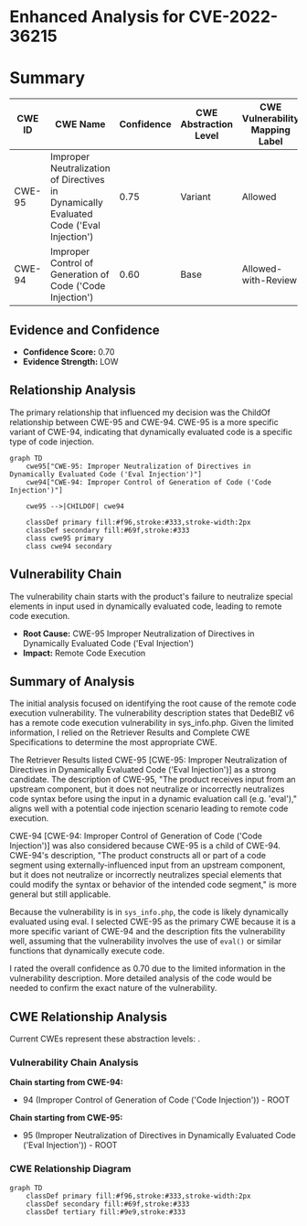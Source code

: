 # Enhanced Analysis for CVE-2022-36215

# Summary
| CWE ID | CWE Name | Confidence | CWE Abstraction Level | CWE Vulnerability Mapping Label | CWE-Vulnerability Mapping Notes |
|---|---|---|---|---|---|
| CWE-95 | Improper Neutralization of Directives in Dynamically Evaluated Code ('Eval Injection') | 0.75 | Variant | Allowed | Primary CWE |
| CWE-94 | Improper Control of Generation of Code ('Code Injection') | 0.60 | Base | Allowed-with-Review | Secondary Candidate |

## Evidence and Confidence

*   **Confidence Score:** 0.70
*   **Evidence Strength:** LOW

## Relationship Analysis
The primary relationship that influenced my decision was the ChildOf relationship between CWE-95 and CWE-94. CWE-95 is a more specific variant of CWE-94, indicating that dynamically evaluated code is a specific type of code injection.

```mermaid
graph TD
    cwe95["CWE-95: Improper Neutralization of Directives in Dynamically Evaluated Code ('Eval Injection')"]
    cwe94["CWE-94: Improper Control of Generation of Code ('Code Injection')"]
    
    cwe95 -->|CHILDOF| cwe94
    
    classDef primary fill:#f96,stroke:#333,stroke-width:2px
    classDef secondary fill:#69f,stroke:#333
    class cwe95 primary
    class cwe94 secondary
```

## Vulnerability Chain
The vulnerability chain starts with the product's failure to neutralize special elements in input used in dynamically evaluated code, leading to remote code execution.
  - **Root Cause:** CWE-95 Improper Neutralization of Directives in Dynamically Evaluated Code ('Eval Injection')
  - **Impact:** Remote Code Execution

## Summary of Analysis
The initial analysis focused on identifying the root cause of the remote code execution vulnerability. The vulnerability description states that DedeBIZ v6 has a remote code execution vulnerability in sys_info.php. Given the limited information, I relied on the Retriever Results and Complete CWE Specifications to determine the most appropriate CWE.

The Retriever Results listed CWE-95 [CWE-95: Improper Neutralization of Directives in Dynamically Evaluated Code ('Eval Injection')] as a strong candidate. The description of CWE-95, "The product receives input from an upstream component, but it does not neutralize or incorrectly neutralizes code syntax before using the input in a dynamic evaluation call (e.g. 'eval')," aligns well with a potential code injection scenario leading to remote code execution.

CWE-94 [CWE-94: Improper Control of Generation of Code ('Code Injection')] was also considered because CWE-95 is a child of CWE-94. CWE-94's description, "The product constructs all or part of a code segment using externally-influenced input from an upstream component, but it does not neutralize or incorrectly neutralizes special elements that could modify the syntax or behavior of the intended code segment," is more general but still applicable.

Because the vulnerability is in `sys_info.php`, the code is likely dynamically evaluated using eval. I selected CWE-95 as the primary CWE because it is a more specific variant of CWE-94 and the description fits the vulnerability well, assuming that the vulnerability involves the use of `eval()` or similar functions that dynamically execute code.

I rated the overall confidence as 0.70 due to the limited information in the vulnerability description. More detailed analysis of the code would be needed to confirm the exact nature of the vulnerability.


## CWE Relationship Analysis

Current CWEs represent these abstraction levels: .


### Vulnerability Chain Analysis

**Chain starting from CWE-94:**
- 94 (Improper Control of Generation of Code ('Code Injection')) - ROOT


**Chain starting from CWE-95:**
- 95 (Improper Neutralization of Directives in Dynamically Evaluated Code ('Eval Injection')) - ROOT



### CWE Relationship Diagram

```mermaid
graph TD
    classDef primary fill:#f96,stroke:#333,stroke-width:2px
    classDef secondary fill:#69f,stroke:#333
    classDef tertiary fill:#9e9,stroke:#333
```